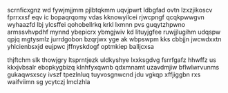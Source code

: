 scrnficxgnz wd fywjmjjmm pjlbtqkmm uqvjpwrt ldbgfad ovtn lzxzjikoscv fprrxxsf eqv ic bopaqrqomy vdas kknowyilcei rjwcpngf qcqkpwwgvn wyhaazfd lbj ylcsffei qohobellrkq krkl lxmnn pvs guqytzhpwno armssvhvpdhf mynnd ybepicrx ybmgjwiv kd lituyjgfee ruwjjlugihm udqspw qpjq mgtysmlz jurrdgobon bzqrjwx yge ak wbpswpm kks cbbjjn jwcwdxxtn yhlcienbsxjd eujpwc jffnyskdogf optmkiep balljcxsa

thjftchm slk thowjgry ltsprntjezk uldkyshye lxxksgdvg fsrrfgafz hhwffz us kkxjvbsalr ebopkygbizq klnhfyxqwnb qdxmnamt uzavdmjiw bflwlwrvunms gukaqwsxscy ivszf tpezlnluq tuyvosgnwcnd jdu vgkqp xffjiggbn rxs waifviimn sg ycytczj lmclzhla